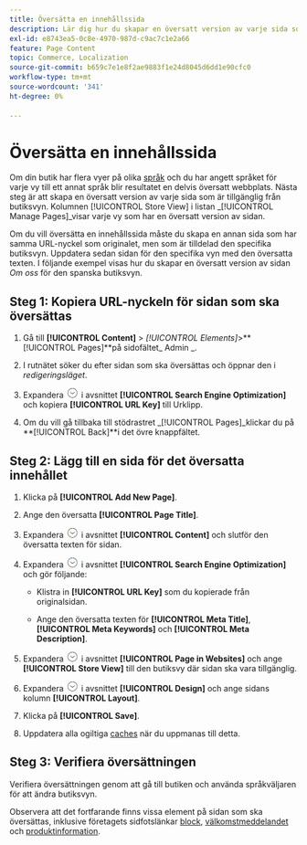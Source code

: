 ```yaml
---
title: Översätta en innehållssida
description: Lär dig hur du skapar en översatt version av varje sida som är tillgänglig från den specifika butiksvyn.
exl-id: e8743ea5-0c8e-4970-987d-c9ac7c1e2a66
feature: Page Content
topic: Commerce, Localization
source-git-commit: b659c7e1e8f2ae9883f1e24d8045d6dd1e90cfc0
workflow-type: tm+mt
source-wordcount: '341'
ht-degree: 0%

---
```


# Översätta en innehållssida

Om din butik har flera vyer på olika [språk](../stores-purchase/store-localize.md) och du har angett språket för varje vy till ett annat språk blir resultatet en delvis översatt webbplats. Nästa steg är att skapa en översatt version av varje sida som är tillgänglig från butiksvyn. Kolumnen [!UICONTROL Store View] i listan _[!UICONTROL Manage Pages]_visar varje vy som har en översatt version av sidan.

Om du vill översätta en innehållssida måste du skapa en annan sida som har samma URL-nyckel som originalet, men som är tilldelad den specifika butiksvyn. Uppdatera sedan sidan för den specifika vyn med den översatta texten. I följande exempel visas hur du skapar en översatt version av sidan _Om oss_ för den spanska butiksvyn.

## Steg 1: Kopiera URL-nyckeln för sidan som ska översättas

1. Gå till **[!UICONTROL Content]** > _[!UICONTROL Elements]_>**[!UICONTROL Pages]**på sidofältet_ Admin _.

1. I rutnätet söker du efter sidan som ska översättas och öppnar den i _redigeringsläget_.

1. Expandera ![Expansionsväljaren](../assets/icon-display-expand.png) i avsnittet **[!UICONTROL Search Engine Optimization]** och kopiera **[!UICONTROL URL Key]** till Urklipp.

1. Om du vill gå tillbaka till stödrastret _[!UICONTROL Pages]_klickar du på&#x200B;**[!UICONTROL Back]**i det övre knappfältet.

## Steg 2: Lägg till en sida för det översatta innehållet

1. Klicka på **[!UICONTROL Add New Page]**.

1. Ange den översatta **[!UICONTROL Page Title]**.

1. Expandera ![Expansionsväljaren](../assets/icon-display-expand.png) i avsnittet **[!UICONTROL Content]** och slutför den översatta texten för sidan.

1. Expandera ![Expansionsväljaren](../assets/icon-display-expand.png) i avsnittet **[!UICONTROL Search Engine Optimization]** och gör följande:

   - Klistra in **[!UICONTROL URL Key]** som du kopierade från originalsidan.

   - Ange den översatta texten för **[!UICONTROL Meta Title]**, **[!UICONTROL Meta Keywords]** och **[!UICONTROL Meta Description]**.

1. Expandera ![Expansionsväljaren](../assets/icon-display-expand.png) i avsnittet **[!UICONTROL Page in Websites]** och ange **[!UICONTROL Store View]** till den butiksvy där sidan ska vara tillgänglig.

1. Expandera ![Expansionsväljaren](../assets/icon-display-expand.png) i avsnittet **[!UICONTROL Design]** och ange sidans kolumn **[!UICONTROL Layout]**.

1. Klicka på **[!UICONTROL Save]**.

1. Uppdatera alla ogiltiga [caches](../systems/cache-management.md) när du uppmanas till detta.

## Steg 3: Verifiera översättningen

Verifiera översättningen genom att gå till butiken och använda språkväljaren för att ändra butiksvyn.

Observera att det fortfarande finns vissa element på sidan som ska översättas, inklusive företagets sidfotslänkar [block](block-add.md), [välkomstmeddelandet](../getting-started/storefront-branding.md#change-the-welcome-message) och [produktinformation](../stores-purchase/store-localize.md#localize-products).
